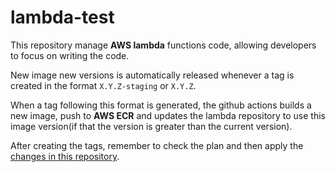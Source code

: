 # lambda-test

This repository manage **AWS lambda** functions code, allowing developers to focus on writing the code.

New image new versions is automatically released whenever a tag is created in the format `X.Y.Z-staging` or `X.Y.Z`.

When a tag following this format is generated, the github actions builds a new image, push to **AWS ECR** and updates the lambda repository to use this image version(if that the version is greater than the current version).

After creating the tags, remember to check the plan and then apply the [changes in this repository](https://github.com/weni-ai/infra-weni-lambda).

[modeline]: # ( vim: set fenc=utf-8 spell spl=en: )
